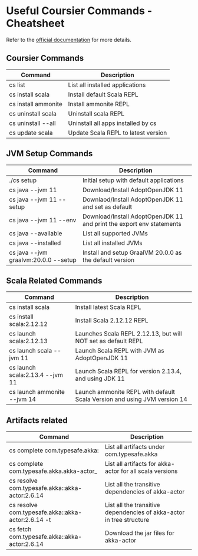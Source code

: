# Useful Coursier Commands - Cheatsheet

Refer to the [official documentation](https://get-coursier.io/docs/cli-installation.html#native-launcher) for more details.

## Coursier Commands ##

Command | Description
--- | ---
cs list | List all installed applications
cs install scala | Install default Scala REPL
cs install ammonite | Install ammonite REPL
cs uninstall scala | Uninstall scala REPL
cs uninstall --all | Uninstall all apps installed by cs
cs update scala | Update Scala REPL to latest version

## JVM Setup Commands ##

Command | Description
--- | ---
./cs setup | Initial setup with default applications |
cs java --jvm 11 | Download/Install AdoptOpenJDK 11
cs java --jvm 11 --setup | Downlaod/Install AdoptOpenJDK 11 and set as default
cs java --jvm 11 --env | Download/Install AdoptOpenJDK 11 and print the export env statements
cs java --available | List all supported JVMs
cs java --installed | List all installed JVMs
cs java --jvm graalvm:20.0.0 --setup | Install and setup GraalVM 20.0.0 as the default version

## Scala Related Commands ##

Command | Description
--- | ---
cs install scala | Install latest Scala REPL
cs install scala:2.12.12 | Install Scala 2.12.12 REPL
cs launch scala:2.12.13 | Launches Scala REPL 2.12.13, but will NOT set as default REPL
cs launch scala --jvm 11 | Launch Scala REPL with JVM as AdoptOpenJDK 11
cs launch scala:2.13.4 --jvm 11 | Launch Scala REPL for version 2.13.4, and using JDK 11
cs launch ammonite --jvm 14 | Launch ammonite REPL with default Scala Version and using JVM version 14

## Artifacts related ##

Command | Description
--- | ---
cs complete com.typesafe.akka: | List all artifacts under com.typesafe.akka
cs complete com.typesafe.akka.akka-actor_ | List all artifacts for akka-actor for all scala versions
cs resolve com.typesafe.akka::akka-actor:2.6.14 | List all the transitive dependencies of akka-actor
cs resolve com.typesafe.akka::akka-actor:2.6.14 -t | List all the transitive dependencies of akka-actor in tree structure
cs fetch com.typesafe.akka::akka-actor:2.6.14 | Download the jar files for akka-actor



